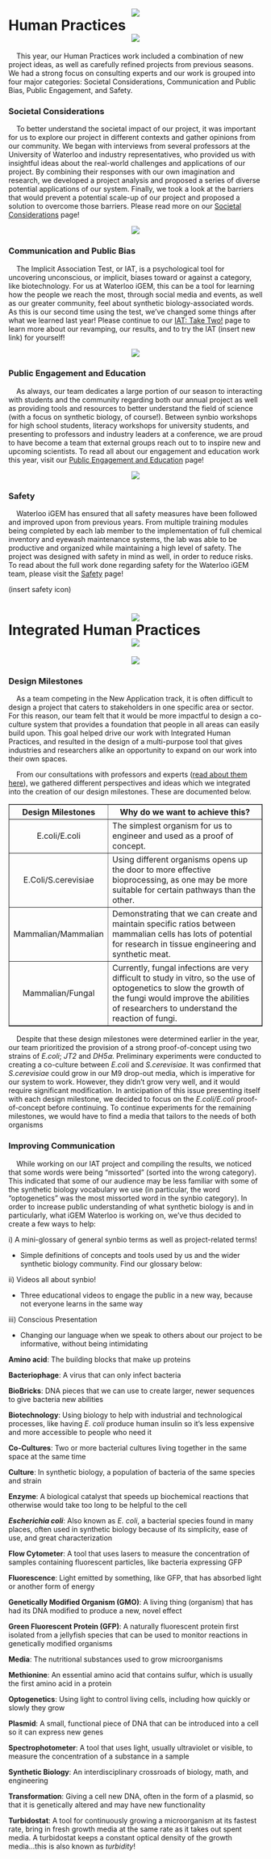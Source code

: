 # <center><img src="http://2018.igem.org/wiki/images/e/ec/T--Waterloo--HP-silvermedal_small.png" /></center> Human Practices <center><img src="http://2018.igem.org/wiki/images/e/ec/T--Waterloo--HP-silvermedal_small.png" /></center>


&nbsp;&nbsp;&nbsp;&nbsp;This year, our Human Practices work included a combination of new project ideas, as well as carefully refined projects from previous seasons. We had a strong focus on consulting experts and our work is grouped into four major categories: Societal Considerations, Communication and Public Bias, Public Engagement, and Safety. 

### Societal Considerations

&nbsp;&nbsp;&nbsp;&nbsp;To better understand the societal impact of our project, it was important for us to explore our project in different contexts and gather opinions from our community. We began with interviews from several professors at the University of Waterloo and industry representatives, who provided us with insightful ideas about the real-world challenges and applications of our project. By combining their responses with our own imagination and research, we developed a project analysis and proposed a series of diverse potential applications of our system. Finally, we took a look at the barriers that would prevent a potential scale-up of our project and proposed a solution to overcome those barriers.  Please read more on our [Societal Considerations](http://2018.igem.org/Team:Waterloo/Societal_Considerations) page!

<center><img src="http://2018.igem.org/wiki/images/8/89/T--Waterloo--HP-SC.png" /></center>

### Communication and Public Bias

&nbsp;&nbsp;&nbsp;&nbsp;The Implicit Association Test, or IAT, is a psychological tool for uncovering unconscious, or implicit, biases toward or against a category, like biotechnology.  For us at Waterloo iGEM, this can be a tool for learning how the people we reach the most, through social media and events, as well as our greater community, feel about synthetic biology-associated words. As this is our second time using the test, we’ve changed some things after what we learned last year!  Please continue to our [IAT: Take Two!](http://2018.igem.org/Team:Waterloo/Communication) page to learn more about our revamping, our results, and to try the IAT (insert new link) for yourself!

<center><img src="http://2018.igem.org/wiki/images/e/e7/T--Waterloo--HP-com_med.png" /></center>

### Public Engagement and Education

&nbsp;&nbsp;&nbsp;&nbsp;As always, our team dedicates a large portion of our season to interacting with students and the community regarding both our annual project as well as providing tools and resources to better understand the field of science (with a focus on synthetic biology, of course!). Between synbio workshops for high school students, literacy workshops for university students, and presenting to professors and industry leaders at a conference, we are proud to have become a team that external groups reach out to to inspire new and upcoming scientists. To read all about our engagement and education work this year, visit our [Public Engagement and Education](http://2018.igem.org/Team:Waterloo/Engagement) page!

<center><img src="http://2018.igem.org/wiki/images/3/34/T--Waterloo--hp-E%2BE2.png" /></center>

### Safety

&nbsp;&nbsp;&nbsp;&nbsp;Waterloo iGEM has ensured that all safety measures have been followed and improved upon from previous years. From multiple training modules being completed by each lab member to the implementation of full chemical inventory and eyewash maintenance systems, the lab was able to be productive and organized while maintaining a high level of safety. The project was designed with safety in mind as well, in order to reduce risks. To read about the full work done regarding safety for the Waterloo iGEM team, please visit the [Safety](http://2018.igem.org/Team:Waterloo/Safety) page!

(insert safety icon)

# <center><img src="http://2018.igem.org/wiki/images/6/64/T--Waterloo--HP-goldmedal_small.png"/></center> Integrated Human Practices <center><img src="http://2018.igem.org/wiki/images/6/64/T--Waterloo--HP-goldmedal_small.png"/></center>

<center><img src="http://2018.igem.org/wiki/images/6/64/T--Waterloo--HP-goldmedal_small.png"/></center>

### Design Milestones

&nbsp;&nbsp;&nbsp;&nbsp;As a team competing in the New Application track, it is often difficult to design a project that caters to stakeholders in one specific area or sector. For this reason, our team felt that it would be more impactful to design a co-culture system that provides a foundation that people in all areas can easily build upon. This goal helped drive our work with Integrated Human Practices, and resulted in the design of a multi-purpose tool that gives industries and researchers alike an opportunity to expand on our work into their own spaces. 

&nbsp;&nbsp;&nbsp;&nbsp;From our consultations with professors and experts ([read about them here](http://2018.igem.org/Team:Waterloo/Societal_Considerations)), we gathered different perspectives and ideas which we integrated into the creation of our design milestones. These are documented below.

<table style="width:100%" border="1"><tr><th><b></b>Design Milestones</th><th>Why do we want to achieve this?</th></th></tr><tr><td align="center">E.coli/E.coli</td><td align="left">The simplest organism for us to engineer and used as a proof of concept.</td></tr><tr><td align="center">E.Coli/S.cerevisiae</td><td align="left">Using different organisms opens up the door to more effective bioprocessing, as one may be more suitable for certain pathways than the other. </td></tr><tr><td align="center">Mammalian/Mammalian</td><td align="left">Demonstrating that we can create and maintain specific ratios between mammalian cells has lots of potential for research in tissue engineering and synthetic meat. </td></tr><tr><td align="center">Mammalian/Fungal</td><td align="left">Currently, fungal infections are very difficult to study in vitro, so the use of optogenetics to slow the growth of the fungi would improve the abilities of researchers to understand the reaction of fungi. </td></tr></table>

&nbsp;&nbsp;&nbsp;&nbsp;Despite that these design milestones were determined earlier in the year, our team prioritized the provision of a strong proof-of-concept using two strains of _E.coli_; _JT2_ and _DH5⍺_. Preliminary experiments were conducted to creating a co-culture between _E.coli_ and _S.cerevisiae_. It was confirmed that _S.cerevisiae_ could grow in our M9 drop-out media, which is imperative for our system to work. However, they didn’t grow very well, and it would require significant modification. In anticipation of this issue presenting itself with each design milestone, we decided to focus on the _E.coli/E.coli_ proof-of-concept before continuing. To continue experiments for the remaining milestones, we would have to find a media that tailors to the needs of both organisms

### Improving Communication

&nbsp;&nbsp;&nbsp;&nbsp;While working on our IAT project and compiling the results, we noticed that some words were being “missorted” (sorted into the wrong category). This indicated that some of our audience may be less familiar with some of the synthetic biology vocabulary we use (in particular, the word “optogenetics” was the most missorted word in the synbio category). In order to increase public understanding of what synthetic biology is and in particularly, what iGEM Waterloo is working on, we’ve thus decided to create a few ways to help:

i)  A mini-glossary of general synbio terms as well as project-related terms!

 * Simple definitions of concepts and tools used by us and the wider synthetic biology community. Find our glossary below:
 
ii)  Videos all about synbio!

 * Three educational videos to engage the public in a new way, because not everyone learns in the same way
 
iii)  Conscious Presentation

 * Changing our language when we speak to others about our project to be informative, without being intimidating<br>

**Amino acid**: The building blocks that make up proteins

**Bacteriophage**: A virus that can only infect bacteria

**BioBricks**: DNA pieces that we can use to create larger, newer sequences to give bacteria new abilities

**Biotechnology**: Using biology to help with industrial and technological processes, like having _E. coli_ produce human insulin so it’s less expensive and more accessible to people who need it

**Co-Cultures**: Two or more bacterial cultures living together in the same space at the same time

**Culture**: In synthetic biology, a population of bacteria of the same species and strain

**Enzyme**: A biological catalyst that speeds up biochemical reactions that otherwise would take too long to be helpful to the cell

**_Escherichia coli_**: Also known as _E. coli_, a bacterial species found in many places, often used in synthetic biology because of its simplicity, ease of use, and great characterization

**Flow Cytometer**: A tool that uses lasers to measure the concentration of samples containing fluorescent particles, like bacteria expressing GFP 

**Fluorescence**: Light emitted by something, like GFP,  that has absorbed light or another form of energy

**Genetically Modified Organism (GMO)**: A living thing (organism) that has had its DNA modified to produce a new, novel effect

**Green Fluorescent Protein (GFP)**: A naturally fluorescent protein first isolated from a jellyfish species that can be used to monitor reactions in genetically modified organisms

**Media**: The nutritional substances used to grow microorganisms

**Methionine**: An essential amino acid that contains sulfur, which is usually the first amino acid in a protein

**Optogenetics**: Using light to control living cells, including how quickly or slowly they grow

**Plasmid**: A small, functional piece of DNA that can be introduced into a cell so it can express new genes

**Spectrophotometer**: A tool that uses light, usually ultraviolet or visible, to measure the concentration of a substance in a sample

**Synthetic Biology**: An interdisciplinary crossroads of biology, math, and engineering

**Transformation**: Giving a cell new DNA, often in the form of a plasmid, so that it is genetically altered and may have new functionality

**Turbidostat**: A tool for continuously growing a microorganism at its fastest rate, bring in fresh growth media at the same rate as it takes out spent media. A turbidostat keeps a constant optical density of the growth media...this is also known as _turbidity_!


